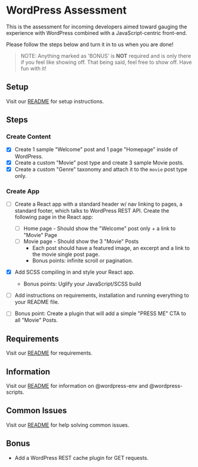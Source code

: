 # WordPress Assessment

This is the assessment for incoming developers aimed toward gauging the experience with WordPress combined with a JavaScript-centric front-end.

Please follow the steps below and turn it in to us when you are done!

> NOTE: Anything marked as 'BONUS' is **NOT** required and is only there if you feel like showing off. That being said, feel free to show off. Have fun with it!

## Setup

Visit our [README](../README.md#Setup) for setup instructions.

## Steps

### Create Content

- [x] Create 1 sample "Welcome" post and 1 page "Homepage" inside of WordPress.
- [x] Create a custom "Movie" post type and create 3 sample Movie posts.
- [x] Create a custom "Genre" taxonomy and attach it to the `movie` post type only.

### Create App
- [ ] Create a React app with a standard header w/ nav linking to pages, a standard footer, which talks to WordPress REST API. Create the following page in the React app:
  - [ ] Home page - Should show the "Welcome" post only + a link to "Movie" Page
  - [ ] Movie page - Should show the 3 "Movie" Posts
    - Each post should have a featured image, an excerpt and a link to the movie single post page.
    - Bonus points: infinite scroll or pagination.
- [X] Add SCSS compiling in and style your React app.
  - Bonus points: Uglify your JavaScript/SCSS build
- [ ] Add instructions on requirements, installation and running everything to your README file.
- [ ] Bonus point: Create a plugin that will add a simple "PRESS ME" CTA to all "Movie" Posts.


## Requirements

Visit our [README](../README.md#Requirements) for requirements.

## Information

Visit our [README](../README.md#Information) for information on @wordpress-env and @wordpress-scripts.

## Common Issues

Visit our [README](../README.md#Common-Issues) for help solving common issues.

## Bonus

- Add a WordPress REST cache plugin for GET requests.

